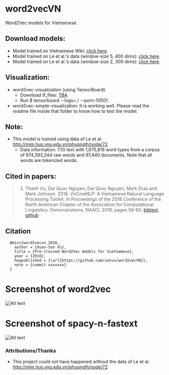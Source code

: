 # word2vecVN
Word2Vec models for Vietnamese
## Download models:
- Model trained on Vietnamese Wiki: [click here](https://drive.google.com/open?id=0B1GKSX6YCHXlakkzQ2plZVdUUE0).
- Model trained on Le et al.'s data (window-size 5, 400 dims): [click here](https://drive.google.com/open?id=0B1GKSX6YCHXlMTVZNkFEYzRyd1E).
- Model trained on Le et al.'s data (window-size 2, 300 dims): [click here](https://drive.google.com/open?id=1LV9z1RXkEg0niuC15jcW2JeeYDilXiiC).
## Visualization:
- word2vec-visualization (using TensorBoard):
	+ Download tf\_files: [TBA](tba)
	+ Run $ tensorboard --logs=./<path-to-the-folder> --port=10001
- word2vec-simple-visualization: It is working well. Please read the readme file inside that folder to know how to test the model.
## Note: 
-  This model is trained using data of Le et al. http://mim.hus.vnu.edu.vn/phuonglh/node/72
	+ Data information: 7.1G text with 1,675,819 word types from a corpus of 974,393,244 raw words and 97,440 documents. Note that all words are tokenized words.


## Cited in papers:
> 1. Thanh Vu, Dat Quoc Nguyen, Dai Quoc Nguyen, Mark Dras and Mark Johnson. 2018. VnCoreNLP: A Vietnamese Natural Language Processing Toolkit. In Proceedings of the 2018 Conference of the North American Chapter of the Association for Computational Linguistics: Demonstrations, NAACL 2018, pages 56-60. [bibtext](http://aclweb.org/anthology/N18-5012.bib), [github](https://github.com/vncorenlp/VnCoreNLP)


## Citation
```
  @misc{word2vecvn_2016,
    author = {Xuan-Son Vu},
    title = {Pre-trained Word2Vec models for Vietnamese},
    year = {2016},
    howpublished = {\url{https://github.com/sonvx/word2vecVN}},
    note = {commit xxxxxxx}
  }
```

# Screenshot of word2vec
![Alt text](https://raw.githubusercontent.com/sonvx/word2vecVN/master/images/w2vecVN_tb.png "Screenshot example of one given input")
# Screenshot of spacy-n-fastext
![Alt text](https://raw.githubusercontent.com/sonvx/word2vecVN/master/images/spacy_example.png "Screenshot example of spacy and fastext")
      

### Attributions/Thanks
- This project could not have happened without the data of Le et al. http://mim.hus.vnu.edu.vn/phuonglh/node/72
